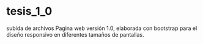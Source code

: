 # tesis_1_0
subida de archivos
Pagina web versión 1.0, elaborada con bootstrap para el diseño responsivo en diferentes tamaños de pantallas.
